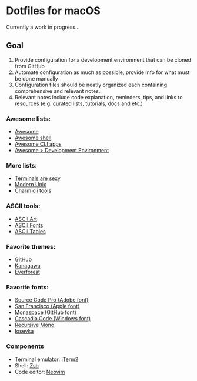 # Dotfiles for macOS
Currently a work in progress...

## Goal
1. Provide configuration for a development environment that can be cloned from GitHub
2. Automate configuration as much as possible, provide info for what must be done manually
3. Configuration files should be neatly organized each containing comprehensive and relevant notes.
4. Relevant notes include code explanation, reminders, tips, and links to resources (e.g. curated lists, tutorials, docs and etc.)

### Awesome lists:
- [Awesome](https://github.com/sindresorhus/awesome)
- [Awesome shell](https://github.com/alebcay/awesome-shell)
- [Awesome CLI apps](https://github.com/agarrharr/awesome-cli-apps)
- [Awesome > Development Environment](https://github.com/sindresorhus/awesome#development-environment)

### More lists:
- [Terminals are sexy](https://github.com/k4m4/terminals-are-sexy)
- [Modern Unix](https://github.com/ibraheemdev/modern-unix)
- [Charm cli tools](https://charm.sh/)

### ASCII tools:
- [ASCII Art](https://www.asciiart.eu/)
- [ASCII Fonts](https://patorjk.com/software/taag)
- [ASCII Tables](https://github.com/ozh/ascii-tables)

### Favorite themes:
- [GitHub](https://github.com/projekt0n/github-nvim-theme)
- [Kanagawa](https://github.com/rebelot/kanagawa.nvim)
- [Everforest](https://github.com/sainnhe/everforest)

### Favorite fonts:
- [Source Code Pro (Adobe font)](https://adobe-fonts.github.io/source-code-pro/)
- [San Francisco   (Apple font)](https://developer.apple.com/fonts/)
- [Monaspace       (GitHub font)](https://monaspace.githubnext.com/)
- [Cascadia Code   (Windows font)](https://github.com/microsoft/cascadia-code)
- [Recursive Mono](https://www.recursive.design/)
- [Iosevka](https://typeof.net/Iosevka/)

### Components
- Terminal emulator: [iTerm2](https://iterm2.com/)
- Shell: [Zsh](https://zsh.sourceforge.io/)
- Code editor: [Neovim](https://neovim.io/)

